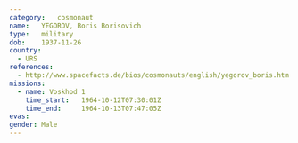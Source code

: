 ```yaml
---
category:	cosmonaut
name:	YEGOROV, Boris Borisovich 
type:	military
dob:	1937-11-26
country:
  - URS
references:
  - http://www.spacefacts.de/bios/cosmonauts/english/yegorov_boris.htm
missions:
  - name: Voskhod 1
    time_start:   1964-10-12T07:30:01Z
    time_end:     1964-10-13T07:47:05Z
evas:
gender:	Male
---
```

